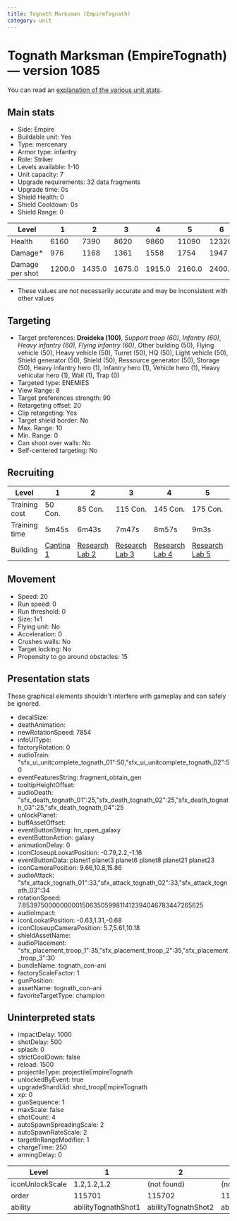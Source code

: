 ```yaml
---
title: Tognath Marksman (EmpireTognath)
category: unit
---
```


# Tognath Marksman (EmpireTognath) — version 1085

You can read an [explanation  of the various unit stats](unitexplained.md).

## Main stats

  * Side: Empire
  * Buildable unit: Yes
  * Type: mercenary
  * Armor type: infantry
  * Role: Striker
  * Levels available: 1-10
  * Unit capacity: 7
  * Upgrade requirements: 32 data fragments
  * Upgrade time: 0s
  * Shield Health: 0
  * Shield Cooldown: 0s
  * Shield Range: 0

|Level          |1     |2     |3     |4     |5     |6     |7     |8     |9     |10    |
|---------------|------|------|------|------|------|------|------|------|------|------|
|Health         |6160  |7390  |8620  |9860  |11090 |12320 |13550 |14780 |16020 |18480 |
|Damage*        |976   |1168  |1361  |1558  |1754  |1947  |2144  |2336  |2529  |2918  |
|Damage per shot|1200.0|1435.0|1675.0|1915.0|2160.0|2400.0|2640.0|2875.0|3115.0|3590.0|

* These values are not necessarily accurate and may be inconsistent with other values

## Targeting

  * Target preferences: **Droideka (100)**, _Support troop (60)_, _Infantry (60)_, _Heavy infantry (60)_, _Flying infantry (60)_, Other building (50), Flying vehicle (50), Heavy vehicle (50), Turret (50), HQ (50), Light vehicle (50), Shield generator (50), Shield (50), Ressource generator (50), Storage (50), Heavy infantry hero (1), Infantry hero (1), Vehicle hero (1), Heavy vehicular hero (1), Wall (1), Trap (0)
  * Targeted type: ENEMIES
  * View Range: 8
  * Target preferences strength: 90
  * Retargeting offset: 20
  * Clip retargeting: Yes
  * Target shield border: No
  * Max. Range: 10
  * Min. Range: 0
  * Can shoot over walls: No
  * Self-centered targeting: No

## Recruiting

|Level        |1                                        |2                                      |3                                      |4                                      |5                                      |6                                      |7                                      |8                                      |9                                      |10                                      |
|-------------|-----------------------------------------|---------------------------------------|---------------------------------------|---------------------------------------|---------------------------------------|---------------------------------------|---------------------------------------|---------------------------------------|---------------------------------------|----------------------------------------|
|Training cost|50 Con.                                  |85 Con.                                |115 Con.                               |145 Con.                               |175 Con.                               |205 Con.                               |235 Con.                               |265 Con.                               |295 Con.                               |325 Con.                                |
|Training time|5m45s                                    |6m43s                                  |7m47s                                  |8m57s                                  |9m3s                                   |9m9s                                   |9m15s                                  |9m21s                                  |9m27s                                  |9m33s                                   |
|Building     |[Cantina 1](empireContrabandCantina.html)|[Research Lab 2](empireOffenseLab.html)|[Research Lab 3](empireOffenseLab.html)|[Research Lab 4](empireOffenseLab.html)|[Research Lab 5](empireOffenseLab.html)|[Research Lab 6](empireOffenseLab.html)|[Research Lab 7](empireOffenseLab.html)|[Research Lab 8](empireOffenseLab.html)|[Research Lab 9](empireOffenseLab.html)|[Research Lab 10](empireOffenseLab.html)|

## Movement

  * Speed: 20
  * Run speed: 0
  * Run threshold: 0
  * Size: 1x1
  * Flying unit: No
  * Acceleration: 0
  * Crushes walls: No
  * Target locking: No
  * Propensity to go around obstacles: 15

## Presentation stats

These graphical elements shouldn't interfere with gameplay and can safely be ignored.

  * decalSize: 
  * deathAnimation: 
  * newRotationSpeed: 7854
  * infoUIType: 
  * factoryRotation: 0
  * audioTrain: "sfx_ui_unitcomplete_tognath_01":50,"sfx_ui_unitcomplete_tognath_02":50
  * eventFeaturesString: fragment_obtain_gen
  * tooltipHeightOffset: 
  * audioDeath: "sfx_death_tognath_01":25,"sfx_death_tognath_02":25,"sfx_death_tognath_03":25,"sfx_death_tognath_04":25
  * unlockPlanet: 
  * buffAssetOffset: 
  * eventButtonString: hn_open_galaxy
  * eventButtonAction: galaxy
  * animationDelay: 0
  * iconCloseupLookatPosition: -0.79,2.2,-1.16
  * eventButtonData: planet1 planet3 planet6 planet8 planet21 planet23
  * iconCameraPosition: 9.66,10.8,15.86
  * audioAttack: "sfx_attack_tognath_01":33,"sfx_attack_tognath_02":33,"sfx_attack_tognath_03":34
  * rotationSpeed: 7.8539750000000001506350599811412394046783447265625
  * audioImpact: 
  * iconLookatPosition: -0.63,1.31,-0.68
  * iconCloseupCameraPosition: 5.7,5.61,10.18
  * shieldAssetName: 
  * audioPlacement: "sfx_placement_troop_1":35,"sfx_placement_troop_2":35,"sfx_placement_troop_3":30
  * bundleName: tognath_con-ani
  * factoryScaleFactor: 1
  * gunPosition: 
  * assetName: tognath_con-ani
  * favoriteTargetType: champion

## Uninterpreted stats

  * impactDelay: 1000
  * shotDelay: 500
  * splash: 0
  * strictCoolDown: false
  * reload: 1500
  * projectileType: projectileEmpireTognath
  * unlockedByEvent: true
  * upgradeShardUid: shrd_troopEmpireTognath
  * xp: 0
  * gunSequence: 1
  * maxScale: false
  * shotCount: 4
  * autoSpawnSpreadingScale: 2
  * autoSpawnRateScale: 2
  * targetInRangeModifier: 1
  * chargeTime: 250
  * armingDelay: 0

|Level          |1                  |2                  |3                  |4                  |5                  |6                  |7                  |8                  |9                  |10                  |
|---------------|-------------------|-------------------|-------------------|-------------------|-------------------|-------------------|-------------------|-------------------|-------------------|--------------------|
|iconUnlockScale|1.2,1.2,1.2        |(not found)        |(not found)        |(not found)        |(not found)        |(not found)        |(not found)        |(not found)        |(not found)        |(not found)         |
|order          |115701             |115702             |115703             |115704             |115705             |115706             |115707             |115708             |115709             |115710              |
|ability        |abilityTognathShot1|abilityTognathShot2|abilityTognathShot3|abilityTognathShot4|abilityTognathShot5|abilityTognathShot6|abilityTognathShot7|abilityTognathShot8|abilityTognathShot9|abilityTognathShot10|


